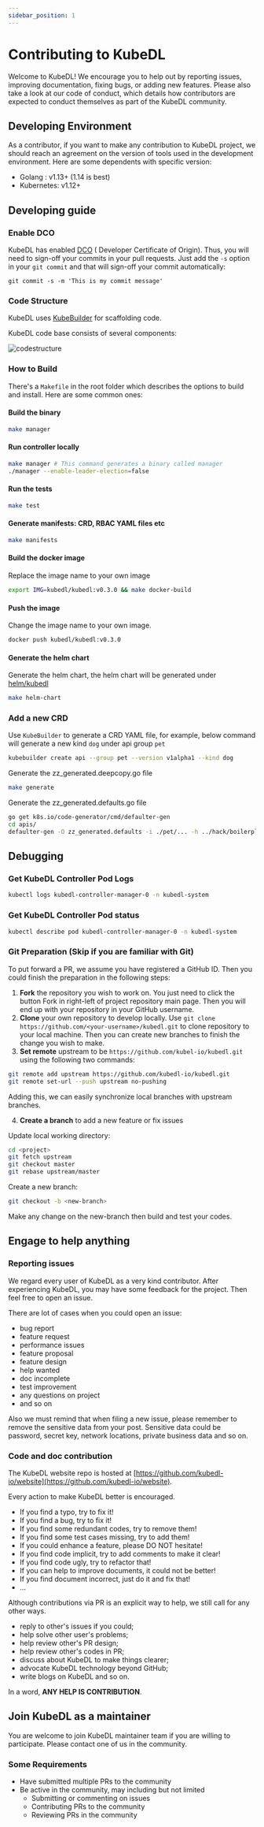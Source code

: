 ```yaml
---
sidebar_position: 1
---
```


# Contributing to KubeDL

Welcome to KubeDL!
We encourage you to help out by reporting issues, improving documentation, fixing bugs, or adding new features.
Please also take a look at our code of conduct, which details how contributors are expected to conduct themselves as part of the KubeDL community.

## Developing Environment

As a contributor, if you want to make any contribution to KubeDL project, we should reach an agreement on the version of tools used in the development environment.
Here are some dependents with specific version:

- Golang : v1.13+ (1.14 is best)
- Kubernetes: v1.12+


## Developing guide

### Enable DCO

KubeDL has enabled [DCO](https://github.com/apps/dco) ( Developer Certificate of Origin).
Thus, you will need to sign-off your commits in your pull requests.
Just add the `-s` option in your `git commit` and that will sign-off your commit automatically:
```
git commit -s -m 'This is my commit message'
```

### Code Structure

KubeDL uses [KubeBuilder](https://github.com/kubernetes-sigs/kubebuilder) for scaffolding code.

KubeDL code base consists of several components:

![codestructure](/img/contributing/codestructure.jpg)

### How to Build

There's a `Makefile` in the root folder which describes the options to build and install. Here are some common ones:

#### Build the binary

```bash
make manager
```
#### Run controller locally
```bash
make manager # This command generates a binary called manager
./manager --enable-leader-election=false
```

#### Run the tests

```bash
make test
```
#### Generate manifests: CRD, RBAC YAML files etc

```bash
make manifests
```
#### Build the docker image

Replace the image name to your own image

```bash
export IMG=kubedl/kubedl:v0.3.0 && make docker-build
```

#### Push the image

Change the image name to your own image.
```bash
docker push kubedl/kubedl:v0.3.0
```

#### Generate the helm chart

Generate the helm chart, the helm chart will be generated under [helm/kubedl](https://github.com/kubedl-io/kubedl/tree/master/helm/kubedl)
```bash
make helm-chart
```

### Add a new CRD

Use `KubeBuilder` to generate a CRD YAML file, for example, below command will generate a new kind `dog` under api group `pet`
```bash
kubebuilder create api --group pet --version v1alpha1 --kind dog
```
Generate the zz_generated.deepcopy.go file
```bash
make generate
```

Generate the zz_generated.defaults.go file
```bash
go get k8s.io/code-generator/cmd/defaulter-gen
cd apis/
defaulter-gen -O zz_generated.defaults -i ./pet/... -h ../hack/boilerplate.go.txt
```

## Debugging

### Get KubeDL Controller Pod Logs

```bash
kubectl logs kubedl-controller-manager-0 -n kubedl-system
```

### Get KubeDL Controller Pod status

```bash
kubectl describe pod kubedl-controller-manager-0 -n kubedl-system
```
### Git Preparation (Skip if you are familiar with Git)

To put forward a PR, we assume you have registered a GitHub ID.
Then you could finish the preparation in the following steps:

1. **Fork** the repository you wish to work on. You just need to click the button Fork in right-left of project repository main page. Then you will end up with your repository in your GitHub username.
2. **Clone** your own repository to develop locally. Use `git clone https://github.com/<your-username>/kubedl.git` to clone repository to your local machine. Then you can create new branches to finish the change you wish to make.
3. **Set remote** upstream to be `https://github.com/kubel-io/kubedl.git` using the following two commands:

```bash
git remote add upstream https://github.com/kubedl-io/kubedl.git
git remote set-url --push upstream no-pushing
```

Adding this, we can easily synchronize local branches with upstream branches.

4. **Create a branch** to add a new feature or fix issues

Update local working directory:

```bash
cd <project>
git fetch upstream
git checkout master
git rebase upstream/master
```

Create a new branch:

```bash
git checkout -b <new-branch>
```

Make any change on the new-branch then build and test your codes.

## Engage to help anything

### Reporting issues

We regard every user of KubeDL as a very kind contributor.
After experiencing KubeDL, you may have some feedback for the project.
Then feel free to open an issue.

There are lot of cases when you could open an issue:

- bug report
- feature request
- performance issues
- feature proposal
- feature design
- help wanted
- doc incomplete
- test improvement
- any questions on project
- and so on

Also we must remind that when filing a new issue, please remember to remove the sensitive data from your post.
Sensitive data could be password, secret key, network locations, private business data and so on.

### Code and doc contribution

The KubeDL website repo is hosted at [https://github.com/kubedl-io/website](https://github.com/kubedl-io/website).

Every action to make KubeDL better is encouraged.

- If you find a typo, try to fix it!
- If you find a bug, try to fix it!
- If you find some redundant codes, try to remove them!
- If you find some test cases missing, try to add them!
- If you could enhance a feature, please DO NOT hesitate!
- If you find code implicit, try to add comments to make it clear!
- If you find code ugly, try to refactor that!
- If you can help to improve documents, it could not be better!
- If you find document incorrect, just do it and fix that!
- ...

Although contributions via PR is an explicit way to help, we still call for any other ways.

- reply to other's issues if you could;
- help solve other user's problems;
- help review other's PR design;
- help review other's codes in PR;
- discuss about KubeDL to make things clearer;
- advocate KubeDL technology beyond GitHub;
- write blogs on KubeDL and so on.

In a word, **ANY HELP IS CONTRIBUTION**.

## Join KubeDL as a maintainer

You are welcome to join KubeDL maintainer team if you are willing to participate. Please contact one of us in the community.

### Some Requirements

- Have submitted multiple PRs to the community
- Be active in the community, may including but not limited
    - Submitting or commenting on issues
    - Contributing PRs to the community
    - Reviewing PRs in the community


